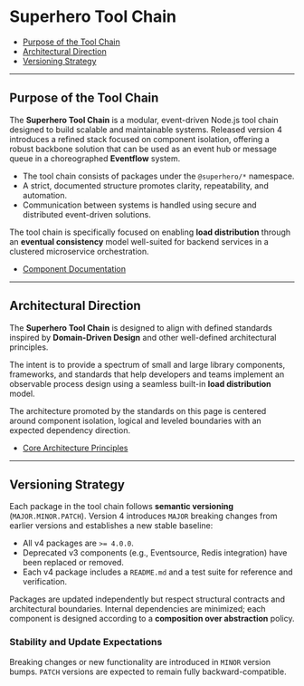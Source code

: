 # Superhero Tool Chain

- [Purpose of the Tool Chain](#purpose-of-the-tool-chain)
- [Architectural Direction](#architectural-direction)
- [Versioning Strategy](#versioning-strategy)

---

## Purpose of the Tool Chain

The **Superhero Tool Chain** is a modular, event-driven Node.js tool chain designed to build scalable and maintainable systems. Released version 4 introduces a refined stack focused on component isolation, offering a robust backbone solution that can be used as an event hub or message queue in a choreographed **Eventflow** system.

- The tool chain consists of packages under the `@superhero/*` namespace.
- A strict, documented structure promotes clarity, repeatability, and automation.
- Communication between systems is handled using secure and distributed event-driven solutions.

The tool chain is specifically focused on enabling **load distribution** through an **eventual consistency** model well-suited for backend services in a clustered microservice orchestration.

- [Component Documentation](/5.components.md)

---

## Architectural Direction

The **Superhero Tool Chain** is designed to align with defined standards inspired by **Domain-Driven Design** and other well-defined architectural principles.

The intent is to provide a spectrum of small and large library components, frameworks, and standards that help developers and teams implement an observable process design using a seamless built-in **load distribution** model.

The architecture promoted by the standards on this page is centered around component isolation, logical and leveled boundaries with an expected dependency direction.

- [Core Architecture Principles](/2.core-architecture-principles.md)

---

## Versioning Strategy

Each package in the tool chain follows **semantic versioning** (`MAJOR.MINOR.PATCH`). Version 4 introduces `MAJOR` breaking changes from earlier versions and establishes a new stable baseline:

- All v4 packages are `>= 4.0.0`.
- Deprecated v3 components (e.g., Eventsource, Redis integration) have been replaced or removed.
- Each v4 package includes a `README.md` and a test suite for reference and verification.

Packages are updated independently but respect structural contracts and architectural boundaries. Internal dependencies are minimized; each component is designed according to a **composition over abstraction** policy.

### Stability and Update Expectations

Breaking changes or new functionality are introduced in `MINOR` version bumps.
`PATCH` versions are expected to remain fully backward-compatible.
